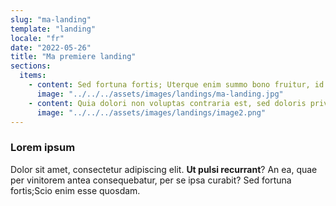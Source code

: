 ```yaml
---
slug: "ma-landing"
template: "landing"
locale: "fr"
date: "2022-05-26"
title: "Ma premiere landing"
sections:
  items:
    - content: Sed fortuna fortis; Uterque enim summo bono fruitur, id est voluptate. Duo Reges constructio interrete. At certe gravius. Quia, si mala sunt, is, qui erit in iis, beatus non erit. Sed ad rem redeamus; Scio enim esse quosdam, qui quavis lingua philosophari possint; Incommoda autem et commoda-ita enim estmata et dustmata appello-communia esse voluerunt, paria noluerunt.
      image: "../../../assets/images/landings/ma-landing.jpg"
    - content: Quia dolori non voluptas contraria est, sed doloris privatio. Nobis Heracleotes ille Dionysius flagitiose descivisse videtur a Stoicis propter oculorum dolorem. Ac ne plura complectar-sunt enim innumerabilia-, bene laudata virtus voluptatis aditus intercludat necesse est.
      image: "../../../assets/images/landings/image2.png"
---
```


<h3>Lorem ipsum</h3>
<p>Dolor sit amet, consectetur adipiscing elit. <b>Ut pulsi recurrant</b>? An ea, quae per vinitorem antea consequebatur, per se ipsa curabit? Sed fortuna fortis;Scio enim esse quosdam.
</p>
